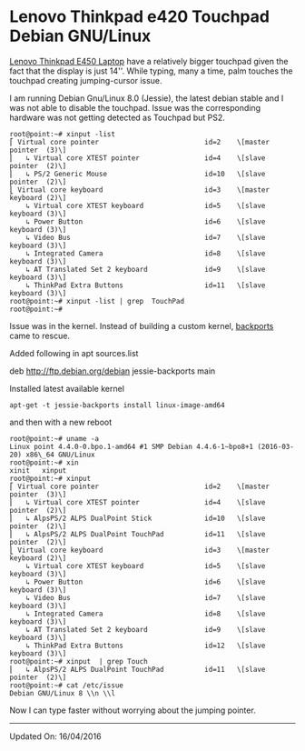 # Lenovo Thinkpad e420 Touchpad Debian GNU/Linux

[Lenovo Thinkpad E450
Laptop](http://www.thedostore.com/lenovo-laptops/thinkpad-laptops/lenovo-thinkpad-e450-4gb-ram-laptop.html)
have a relatively bigger touchpad given the fact that the display is just 14''.
While typing, many a time, palm touches the touchpad creating jumping-cursor
issue.

I am running Debian Gnu/Linux 8.0 (Jessie), the latest debian stable and I was
not able to disable the touchpad. Issue was the corresponding hardware was not
getting detected as Touchpad but PS2.

```
root@point:~# xinput -list
⎡ Virtual core pointer                          id=2    \[master pointer  (3)\]
⎜   ↳ Virtual core XTEST pointer                id=4    \[slave  pointer  (2)\]
⎜   ↳ PS/2 Generic Mouse                        id=10   \[slave  pointer  (2)\]
⎣ Virtual core keyboard                         id=3    \[master keyboard (2)\]
    ↳ Virtual core XTEST keyboard               id=5    \[slave  keyboard (3)\]
    ↳ Power Button                              id=6    \[slave  keyboard (3)\]
    ↳ Video Bus                                 id=7    \[slave  keyboard (3)\]
    ↳ Integrated Camera                         id=8    \[slave  keyboard (3)\]
    ↳ AT Translated Set 2 keyboard              id=9    \[slave  keyboard (3)\]
    ↳ ThinkPad Extra Buttons                    id=11   \[slave  keyboard (3)\]
root@point:~# xinput -list | grep  TouchPad
root@point:~#
```

Issue was in the kernel. Instead of building a custom kernel,
[backports](http://backports.debian.org/) came to rescue.

Added following in apt sources.list

deb http://ftp.debian.org/debian jessie-backports main

Installed latest available kernel

`apt-get -t jessie-backports install linux-image-amd64`

and then with a new reboot

```
root@point:~# uname -a
Linux point 4.4.0-0.bpo.1-amd64 #1 SMP Debian 4.4.6-1~bpo8+1 (2016-03-20) x86\_64 GNU/Linux
root@point:~# xin
xinit   xinput
root@point:~# xinput
⎡ Virtual core pointer                          id=2    \[master pointer  (3)\]
⎜   ↳ Virtual core XTEST pointer                id=4    \[slave  pointer  (2)\]
⎜   ↳ AlpsPS/2 ALPS DualPoint Stick             id=10   \[slave  pointer  (2)\]
⎜   ↳ AlpsPS/2 ALPS DualPoint TouchPad          id=11   \[slave  pointer  (2)\]
⎣ Virtual core keyboard                         id=3    \[master keyboard (2)\]
    ↳ Virtual core XTEST keyboard               id=5    \[slave  keyboard (3)\]
    ↳ Power Button                              id=6    \[slave  keyboard (3)\]
    ↳ Video Bus                                 id=7    \[slave  keyboard (3)\]
    ↳ Integrated Camera                         id=8    \[slave  keyboard (3)\]
    ↳ AT Translated Set 2 keyboard              id=9    \[slave  keyboard (3)\]
    ↳ ThinkPad Extra Buttons                    id=12   \[slave  keyboard (3)\]
root@point:~# xinput  | grep Touch
⎜   ↳ AlpsPS/2 ALPS DualPoint TouchPad          id=11   \[slave  pointer  (2)\]
root@point:~# cat /etc/issue
Debian GNU/Linux 8 \\n \\l
```

Now I can type faster without worrying about the jumping pointer.

---

Updated On: 16/04/2016
